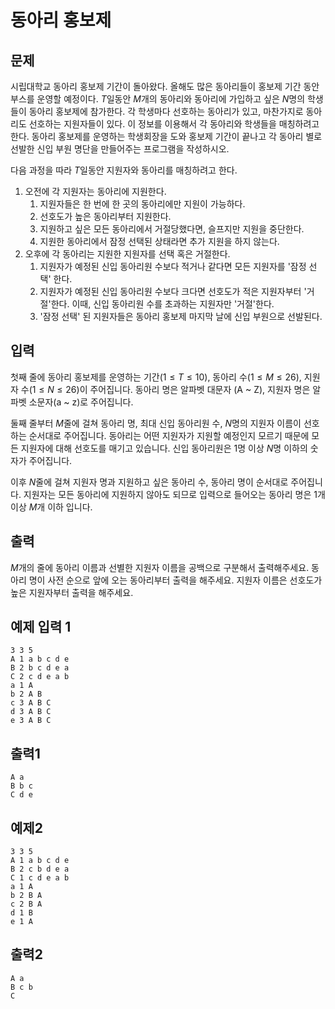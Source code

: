# 동아리 홍보제

## 문제

 시립대학교 동아리 홍보제 기간이 돌아왔다. 올해도 많은 동아리들이 홍보제 기간 동안 부스를 운영할 예정이다. $T$일동안 $M$개의 동아리와 동아리에 가입하고 싶은 $N$명의 학생들이 동아리 홍보제에 참가한다. 각 학생마다 선호하는 동아리가 있고, 마찬가지로 동아리도 선호하는 지원자들이 있다. 이 정보를 이용해서 각 동아리와 학생들을 매칭하려고 한다. 동아리 홍보제를 운영하는 학생회장을 도와 홍보제 기간이 끝나고 각 동아리 별로 선발한 신입 부원 명단을 만들어주는 프로그램을 작성하시오.

다음 과정을 따라 $T$일동안 지원자와 동아리를 매칭하려고 한다.

1. 오전에 각 지원자는 동아리에 지원한다.
   1. 지원자들은 한 번에 한 곳의 동아리에만 지원이 가능하다.
   2. 선호도가 높은 동아리부터 지원한다.
   3. 지원하고 싶은 모든 동아리에서 거절당했다면, 슬프지만 지원을 중단한다.
   4. 지원한 동아리에서 잠정 선택된 상태라면 추가 지원을 하지 않는다.
2. 오후에 각 동아리는 지원한 지원자를 선택 혹은 거절한다.
   1. 지원자가 예정된 신입 동아리원 수보다 적거나 같다면 모든 지원자를 '잠정 선택' 한다.
   2. 지원자가 예정된 신입 동아리원 수보다 크다면 선호도가 적은 지원자부터 '거절'한다. 이때, 신입 동아리원 수를 초과하는 지원자만 '거절'한다.
   3. '잠정 선택' 된 지원자들은 동아리 홍보제 마지막 날에 신입 부원으로 선발된다.

## 입력

 첫째 줄에 동아리 홍보제를 운영하는 기간$(1 \leq T \leq 10)$, 동아리 수$(1 \leq M \leq 26)$, 지원자 수$(1 \leq N \leq 26)$이 주어집니다. 동아리 명은 알파벳 대문자 (A ~ Z), 지원자 명은 알파벳 소문자(a ~ z)로 주어집니다.

 둘째 줄부터 $M$줄에 걸쳐 동아리 명, 최대 신입 동아리원 수, $N$명의 지원자 이름이 선호하는 순서대로 주어집니다. 동아리는 어떤 지원자가 지원할 예정인지 모르기 때문에 모든 지원자에 대해 선호도를 매기고 있습니다. 신입 동아리원은 $1$명 이상 $N$명 이하의 숫자가 주어집니다.

이후 $N$줄에 걸쳐 지원자 명과 지원하고 싶은 동아리 수, 동아리 명이 순서대로 주어집니다. 지원자는 모든 동아리에 지원하지 않아도 되므로 입력으로 들어오는 동아리 명은 $1$개 이상 $M$개 이하 입니다.

## 출력

$M$개의 줄에 동아리 이름과 선별한 지원자 이름을 공백으로 구분해서 출력해주세요. 동아리 명이 사전 순으로 앞에 오는 동아리부터 출력을 해주세요. 지원자 이름은 선호도가 높은 지원자부터 출력을 해주세요.

## 예제 입력 1

```
3 3 5
A 1 a b c d e
B 2 b c d e a
C 2 c d e a b
a 1 A
b 2 A B
c 3 A B C
d 3 A B C
e 3 A B C
```

## 출력1

```
A a
B b c
C d e
```

## 예제2

```
3 3 5
A 1 a b c d e
B 2 c b d e a
C 1 c d e a b
a 1 A
b 2 B A
c 2 B A
d 1 B
e 1 A
```

## 출력2

```
A a
B c b
C
```

